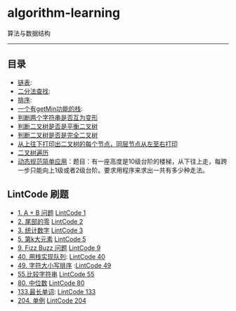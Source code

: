 # algorithm-learning
算法与数据结构

-----------------------
## 目录

- [链表](src/com/algorithdemo/list/):
- [二分法查找](src/com/algorithdemo/search/):
- [排序](src/com/algorithdemo/sort/):
- [一个有getMin功能的栈](src/com/algorithdemo/stack):
- [判断两个字符串是否互为变形](src/com/algorithdemo/string)
- [判断二叉树是否是平衡二叉树](src/com/algorithdemo/tree/BalanceBTree.java)
- [判断二叉树是否是完全二叉树](src/com/algorithdemo/tree/CompleteTree.java)
- [从上往下打印出二叉树的每个节点，同层节点从左至右打印](src/com/algorithdemo/tree/Solution.java)
- [二叉树遍历](src/com/algorithdemo/tree/TreePrint.java)
- [动态规范简单应用](src/com/algorithdemo/fibonacci/Demo.java)：题目：有一座高度是10级台阶的楼梯，从下往上走，每跨一步只能向上1级或者2级台阶。要求用程序来求出一共有多少种走法。

## LintCode 刷题
- [1. A + B 问题](src/com/lintcode/Solution1.java)   [LintCode 1](http://www.lintcode.com/zh-cn/problem/a-b-problem/)
- [2. 尾部的零](src/com/lintcode/Solution2.java) [LintCode 2](http://www.lintcode.com/zh-cn/problem/trailing-zeros/)
- [3. 统计数字](src/com/lintcode/Solution3.java)  [LintCode 3](http://www.lintcode.com/zh-cn/problem/digit-counts/)
- [5. 第k大元素](src/com/lintcode/Solution5.java)  [LintCode 5](http://www.lintcode.com/zh-cn/problem/kth-largest-element/)
- [9. Fizz Buzz 问题](src/com/lintcode/Solution9.java) [LintCode 9](http://www.lintcode.com/zh-cn/problem/fizz-buzz/)
- [40. 用栈实现队列](src/com/lintcode/MyQueue.java): [LintCode 40](http://www.lintcode.com/zh-cn/problem/implement-queue-by-two-stacks/)
- [49. 字符大小写排序](src/com/lintcode/Solution49.java) :[LintCode 49](http://www.lintcode.com/zh-cn/problem/sort-letters-by-case/)
- [55.比较字符串](src/com/lintcode/Solution55.java)  [LintCode 55](http://www.lintcode.com/zh-cn/problem/compare-strings/)
- [80. 中位数](src/com/lintcode/Solution80.java) [LintCode 80](http://www.lintcode.com/zh-cn/problem/median/)
- [133.最长单词](src/com/lintcode/Solution113.java): [LintCode 133](http://www.lintcode.com/zh-cn/problem/longest-words/)
- [204. 单例](src/com/lintcode/Solution.java) [LintCode 204](http://www.lintcode.com/zh-cn/problem/singleton/)